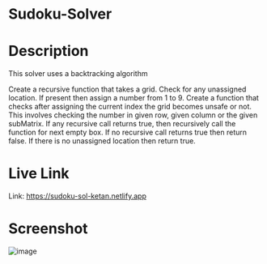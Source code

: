 # Sudoku-Solver

# Description
This solver uses a backtracking algorithm

Create a recursive function that takes a grid.
Check for any unassigned location. If present then assign a number from 1 to 9.
Create a function that checks after assigning the current index the grid becomes unsafe or not. This involves checking the number in given row, given column or the given subMatrix.
If any recursive call returns true, then recursively call the function for next empty box. If no recursive call returns true then return false.
If there is no unassigned location then return true.

# Live Link
Link: https://sudoku-sol-ketan.netlify.app

# Screenshot
![image](https://user-images.githubusercontent.com/68148063/208246252-cd5c2f4f-718b-45b7-b7bc-1b5c4793ace0.png)
